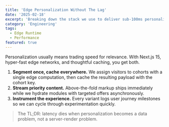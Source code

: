 ```yaml
---
title: 'Edge Personalization Without The Lag'
date: '2025-02-18'
excerpt: 'Breaking down the stack we use to deliver sub-100ms personalized experiences on every request.'
category: 'Engineering'
tags:
  - Edge Runtime
  - Performance
featured: true
---
```


Personalization usually means trading speed for relevance. With Next.js 15, hyper-fast edge networks, and thoughtful caching, you get both.

1. **Segment once, cache everywhere.** We assign visitors to cohorts with a single edge computation, then cache the resulting payload with the cohort key.
2. **Stream priority content.** Above-the-fold markup ships immediately while we hydrate modules with targeted offers asynchronously.
3. **Instrument the experience.** Every variant logs user journey milestones so we can cycle through experimentation quickly.

> The TL;DR: latency dies when personalization becomes a data problem, not a server-render problem.
